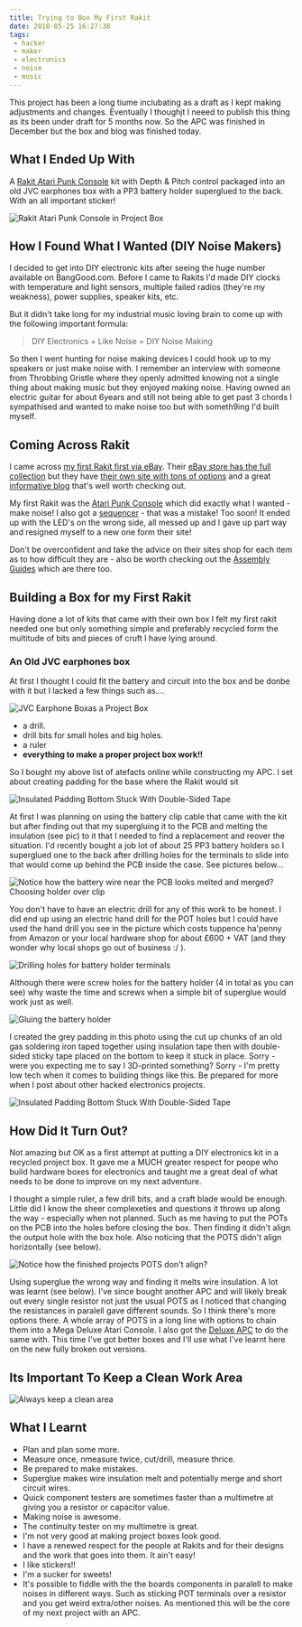 ```yaml
---
title: Trying to Box My First Rakit
date: 2018-05-25 16:27:38
tags:
 - hacker
 - maker
 - electronics
 - noise
 - music
---
```


This project has been a long tiume inclubating as a draft as I kept making adjustments and changes. Eventually I thoughjt I neeed to publish this thing as its been under draft for 5 months now. So the APC was finished in December but the box and blog was finished today.

## What I Ended Up With

A [Rakit Atari Punk Console](https://www.rakits.co.uk/product/mini-atari-punk-console/) kit with Depth & Pitch control packaged into an old JVC earphones box with a PP3 battery holder superglued to the back. With an all important sticker! 

<img src="{% asset_path completed-project-4.jpg %}" alt="Rakit Atari Punk Console in Project Box" title="Rakit Atari Punk Console in Project Box" />

## How I Found What I Wanted (DIY Noise Makers)

I decided to get into DIY electronic kits after seeing the huge number available on BangGood.com. Before I came to Rakits I'd made DIY clocks with temperature and light sensors, multiple failed radios (they're my weakness), power supplies, speaker kits, etc. 

But it didn't take long for my industrial music loving brain to come up with the following important formula:

<blockquote>DIY Electronics + Like Noise = DIY Noise Making</blockquote>

So then I went hunting for noise making devices I could hook up to my speakers or just make noise with. I remember an interview with someone from Throbbing Gristle where they openly admitted knowing not a single thing about making music but they enjoyed making noise. Having owned an electric guitar for about 6years and still not being able to get past 3 chords I sympathised and wanted to make noise too but with someth9ing I'd built myself. 

## Coming Across Rakit

I came across [my first Rakit first via eBay](https://www.ebay.co.uk/itm/RAKIT-Atari-Punk-Console-KIT-DIY-electronic-project-circuit-bending-synthesiser-/162201777024). Their [eBay store has the full collection](https://www.ebay.co.uk/usr/makearakit1982?_trksid=p2047675.l2559) but they have [their own site with tons of options](https://www.rakits.co.uk/shop/) and a great [informative blog](https://www.rakits.co.uk/blog/) that's well worth checking out. 

My first Rakit was the [Atari Punk Console](https://www.ebay.co.uk/itm/RAKIT-Atari-Punk-Console-KIT-DIY-electronic-project-circuit-bending-synthesiser-/162201777024) which did exactly what I wanted - make noise! I also got a [sequencer](https://www.ebay.co.uk/itm/Baby-8-step-sequencer-electronic-project-kit-by-Rakit/162216285067?hash=item25c4d8138b:m:mypNfhLEDs-80QCmprfB5Zg) - that was a mistake! Too soon! It ended up with the LED's on the wrong side, all messed up and I gave up part way and resigned myself to a new one form their site!

Don't be overconfident and take the advice on their sites shop for each item as to how difficult they are - also be worth checking out the [Assembly Guides](https://www.rakits.co.uk/assembly-guides/) which are there too.

## Building a Box for my First Rakit

Having done a lot of kits that came with their own box I felt my first rakit needed one but only something simple and preferably recycled form the multitude of bits and pieces of cruft I have lying around.

### An Old JVC earphones box

At first I thought I could fit the battery and circuit into the box and be donbe with it but I lacked a few things such as....

<img src="{% asset_path completed-project-1.jpg %}" alt="JVC Earphone Boxas a Project Box" title="JVC Earphone Boxas a Project Box" />

* a drill.
* drill bits for small holes and big holes.
* a ruler
* **everything to make a proper project box work!!**

So I bought my above list of atefacts online while constructing my APC. I set about creating padding for the base where the Rakit would sit

<img src="{% asset_path internal-insulation-sticking-into-base.jpg %}" alt="Insulated Padding Bottom Stuck With Double-Sided Tape" title="Rakit Atari Punk Console in Project Box" />

At first I was planning on using the battery clip cable that came with the kit but after finding out that my supergluing it to the PCB and melting the insulation (see pic) to it that I needed to find a replacement and reover the situation. I'd recently bought a job lot of about 25 PP3 battery holders so I superglued one to the back after drilling holes for the terminals to slide into that would come up behind the PCB inside the case. See pictures below...

<img src="{% asset_path choosing-between-clip-and-holder.jpg %}" alt="Notice how the battery wire near the PCB looks melted and merged? Choosing holder over clip" title="Notice how the battery wire near the PCB looks melted and merged? Choosing holder over clip" />

You don't have to have an electric drill for any of this work to be honest. I did end up using an electric hand drill for the POT holes but I could have used the hand drill you see in the picture which costs tuppence ha'penny from Amazon or your local hardware shop for about £600 + VAT (and they wonder why local shops go out of business :/ ).

<img src="{% asset_path drilling-holes-for-battery-holder-terminals.jpg  %}" alt="Drilling holes for battery holder terminals" title="Drilling holes for battery holder terminals" />

Although there were screw holes for the battery holder (4 in total as you can see) why waste the time and screws when a simple bit of superglue would work just as well.

<img src="{% asset_path glueing-the-battery-holder.jpg %}" alt="Gluing the battery holder" title="Gluing the battery holder" />

I created the grey padding in this photo using the cut up chunks of an old gas soldering iron taped together using insulation tape then with double-sided sticky tape placed on the bottom to keep it stuck in place. Sorry - were you expecting me to say I 3D-printed something? Sorry - I'm pretty low tech when it comes to building things like this. Be prepared for more when I post about other hacked electronics projects. 

<img src="{% asset_path replacing-clip-with-holder.jpg %}" alt="Insulated Padding Bottom Stuck With Double-Sided Tape" title="Insulated Padding Bottom Stuck With Double-Sided Tape" />

## How Did It Turn Out?

Not amazing but OK as a first attempt at putting a DIY electronics kit in a recycled project box. It gave me a MUCH greater respect for peope who build hardware boxes for electronics and taught me a great deal of what needs to be done to improve on my next adventure. 

I thought a simple ruler, a few drill bits, and a craft blade would be enough. Little did I know the sheer complexeties and questions it throws up along the way - especially when not planned. Such as me having to put the POTs on the PCB into the holes before closing the box. Then finding it didn't align the output hole with the box hole. Also noticing that the POTS didn't align horizontally (see below). 

<img src="{% asset_path battery-holder-2.jpg %}" alt="Notice how the finished projects POTS don't align?" title="Notice how the finished projects POTS don't align?" />

Using superglue the wrong way and finding it melts wire insulation. A lot was learnt (see below). I've since bought another APC and will likely break out every single resistor not just the usual POTS as I noticed that changing the resistances in paralell gave different sounds. So I think there's more options there. A whole array of POTS in a long line with options to chain them into a Mega Deluxe Atari Console. I also got the [Deluxe APC](https://www.rakits.co.uk/assembly-guides/deluxe-apc/) to do the same with. This time I've got better boxes and I'll use what I've learnt here on the new fully broken out versions.

## Its Important To Keep a Clean Work Area

<img src="{% asset_path clean-work-area.jpg %}" alt="Always keep a clean area" title="Always keep a clean area" />

## What I Learnt

* Plan and plan some more.
* Measure once, nmeasure twice, cut/drill, measure thrice.
* Be prepared to make mistakes.
* Superglue makes wire insulation melt and potentially merge and short circuit wires.
* Quick component testers are sometimes faster than a multimetre at giving you a resistor or capacitor value.
* Making noise is awesome.
* The continuity tester on my multimetre is great. 
* I'm not very good at making project boxes look good.
* I have a renewed respect for the people at Rakits and for their designs and the work that goes into them. It ain't easy!
* I like stickers!!
* I'm a sucker for sweets!
* It's possible to fiddle with the the boards components in paralell to make noises in different ways. Such as sticking POT terminals over a resistor and you get weird extra/other noises. As mentioned this will be the core of my next project with an APC.